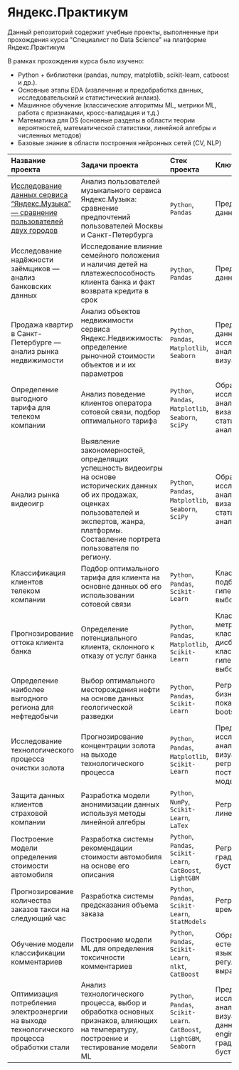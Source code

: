 # Яндекс.Практикум
Данный репозиторий содержит учебные проекты, выполненные при прохождения курса "Специалист по Data Science" на платформе Яндекс.Практикум

В рамках прохождения курса было изучено:
* Python + библиотеки (pandas, numpy, matplotlib, scikit-learn, catboost и др.).
* Основные этапы EDA (извлечение и предобработка данных, исследовательский и статистический анлаиз).
* Машинное обучение (классические алгоритмы ML, метрики ML, работа с признаками, кросс-валидация и т.д.)
* Математика для DS (основные разделы в области теории вероятностей, математической статистики, линейной алгебры и численных методов)
* Базовые знание в области построения нейронных сетей (CV, NLP)

| Название проекта | Задачи проекта | Стек проекта  | Ключевые навыки |
| :----   |:-------------   | :-----                | :----  |
| [Исследование данных сервиса “Яндекс.Музыка” — сравнение пользователей двух городов](https://github.com/timurmendgaliev/YandexPraktikum/blob/main/01_Базовый_Python/01_Исследование_данных_сервиса_“Яндекс.Музыка”%20.ipynb) | Анализ пользователей музыкального сервиса Яндекс.Музыка: сравнение  предпочтений пользователей Москвы и Санкт-Петербурга | `Python`, `Pandas`| Предобработка данных |
| Исследование надёжности заёмщиков — анализ банковских данных | Исследование влияние семейного положения и наличия детей на платежеспособность клиента банка и факт возврата кредита в срок | `Python`, `Pandas`|  Предобработка данных |
| Продажа квартир в Санкт-Петербурге — анализ рынка недвижимости | Анализ объектов недвижимости сервиса Яндекс.Недвижимость: определение рыночной стоимости объектов и и их параметров |`Python`, `Pandas`, `Matplotlib`, `Seaborn`|  Предобработка данных, исследовательский анализ, визуализация |
| Определение выгодного тарифа для телеком компании   | Анализ поведение клиентов оператора сотовой связи, подбор оптимального тарифа | `Python`, `Pandas`, `Matplotlib`, `Seaborn`, `SciPy` | Обработка и исследовательский анализ данных, визаулизация, статистический анализ | 
| Анализ рынка видеоигр    | Выявление закономерностей, определящих успешность видеоигры на основе исторических данных об их продажах, оценках пользователей и экспертов, жанра, платформы. Составление портрета пользователя по региону.         |`Python`, `Pandas`, `Matplotlib`, `Seaborn`, `SciPy`|Обработка и исследовательский анализ данных, визаулизация, статистический анализ | 
| Классификация клиентов телеком компании    | Подбор оптимального тарифа для клиента на основне данных об его использовании сотовой связи         | `Python`, `Pandas`, `Scikit-Learn`| Классификация, подбор гиперпараметров, выбор модели ML |
| Прогнозирование оттока клиента банка    | Определение потенциального клиента, склонного к отказу от услуг банка |`Python`, `Pandas`, `Matplotlib`,  `Scikit-Learn`| Классификация, метрики классификации, дисбаланс классов, подбор гиперпараметров, выбор модели ML| 
| Определение наиболее выгодного региона для нефтедобычи   | Выбор оптимального месторождения нефти на основе данных геологической разведки         |  `Python`, `Pandas`, `Scikit-Learn`| Регрессия, анализ бизнес-показателей, bootstrap|
|Исследование технологического процесса очистки золота    |Прогнозирование концентрации золота на выходе технологического процесса|`Python`, `Pandas`, `Matplotlib`,  `Scikit-Learn`| Предобработка и исследовательский анализ данных, визуализации, регрессия, выбор и построение модели ML|
| Защита данных клиентов страховой компании   | Разработка модели анонимизации данных используя методы линейной алгебры  | `Python`, `NumPy`, `Scikit-Learn`, `LaTex` | Регрессия, линейная алгебра|
| Построение модели определения стоимости автомобиля| Разработка системы рекомендации стоимости автомобиля на основе его описания| `Python`, `Pandas`, `Scikit-Learn`, `CatBoost`, `LightGBM`| Регрессия, градиентный бустинг |
| Прогнозирование количества заказов такси на следующий час| Разработка системы предсказания объема заказа | `Python`, `Pandas`, `Scikit-Learn`, `StatModels`| Регрессия, временные ряды |
|Обучение модели классификации комментариев| Построение модели ML для определения токсичности комментариев| `Python`, `Pandas`, `Scikit-Learn`, `nlkt`, `CatBoost`| Обработка естественного языка, NLP, регулярные выражения| 
| Оптимизация потребления электроэнергии на выходе технологического процесса обработки стали| Анализ технологического процесса, выбор и обработка основных признаков, влияющих на температуру, построение и тестирование модели ML| `Python`, `Pandas`, `Scikit-Learn`. `CatBoost`, `LightGBM`, `Seaborn`| Предобработка и исследовательский анализ данных, визуализация данных, feature engineering, градиентный бустинг|
